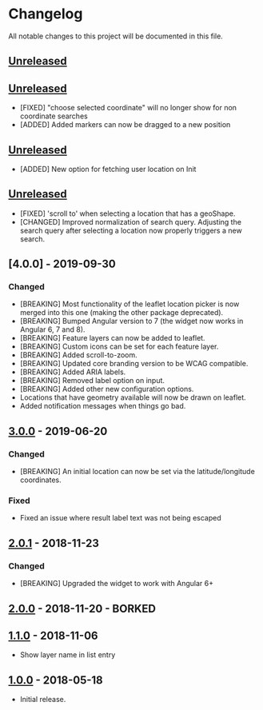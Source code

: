 # Changelog

All notable changes to this project will be documented in this file.

## [Unreleased]

<!--
"### Added" for new features.
"### Changed" for changes in existing functionality.
"### Deprecated" for soon-to-be removed features.
"### Removed" for now removed features.
"### Fixed" for any bug fixes.
"### Security" in case of vulnerabilities.
-->

## [Unreleased]

- [FIXED] "choose selected coordinate" will no longer show for non coordinate searches
- [ADDED] Added markers can now be dragged to a new position

## [Unreleased]

- [ADDED] New option for fetching user location on Init

## [Unreleased]

- [FIXED] 'scroll to' when selecting a location that has a geoShape.
- [CHANGED] Improved normalization of search query. Adjusting the search query after selecting a location now properly triggers a new search.

## [4.0.0] - 2019-09-30

### Changed
- [BREAKING] Most functionality of the leaflet location picker is now merged into this one (making the other package deprecated).
- [BREAKING] Bumped Angular version to 7 (the widget now works in Angular 6, 7 and 8).
- [BREAKING] Feature layers can now be added to leaflet.
- [BREAKING] Custom icons can be set for each feature layer.
- [BREAKING] Added scroll-to-zoom.
- [BREAKING] Updated core branding version to be WCAG compatible.
- [BREAKING] Added ARIA labels.
- [BREAKING] Removed label option on input.
- [BREAKING] Added other new configuration options.
- Locations that have geometry available will now be drawn on leaflet.
- Added notification messages when things go bad.


## [3.0.0] - 2019-06-20

### Changed
- [BREAKING] An initial location can now be set via the latitude/longitude coordinates.

### Fixed
- Fixed an issue where result label text was not being escaped


## [2.0.1] - 2018-11-23

### Changed
- [BREAKING] Upgraded the widget to work with Angular 6+


## [2.0.0] - 2018-11-20 - BORKED


## [1.1.0] - 2018-11-06

- Show layer name in list entry

## [1.0.0] - 2018-05-18

- Initial release.

[Unreleased]: https://github.com/digipolisantwerp/location-picker_widget_angular/compare/v3.0.0...HEAD
[3.0.0]: https://github.com/digipolisantwerp/location-picker_widget_angular/compare/v2.0.1...v3.0.0
[2.0.1]: https://github.com/digipolisantwerp/location-picker_widget_angular/compare/v2.0.0...v2.0.1
[2.0.0]: https://github.com/digipolisantwerp/location-picker_widget_angular/compare/v1.1.0...v2.0.0
[1.1.0]: https://github.com/digipolisantwerp/location-picker_widget_angular/compare/v1.0.0...v1.1.0
[1.0.0]: https://github.com/digipolisantwerp/location-picker_widget_angular/compare/v0.0.1...v1.0.0
